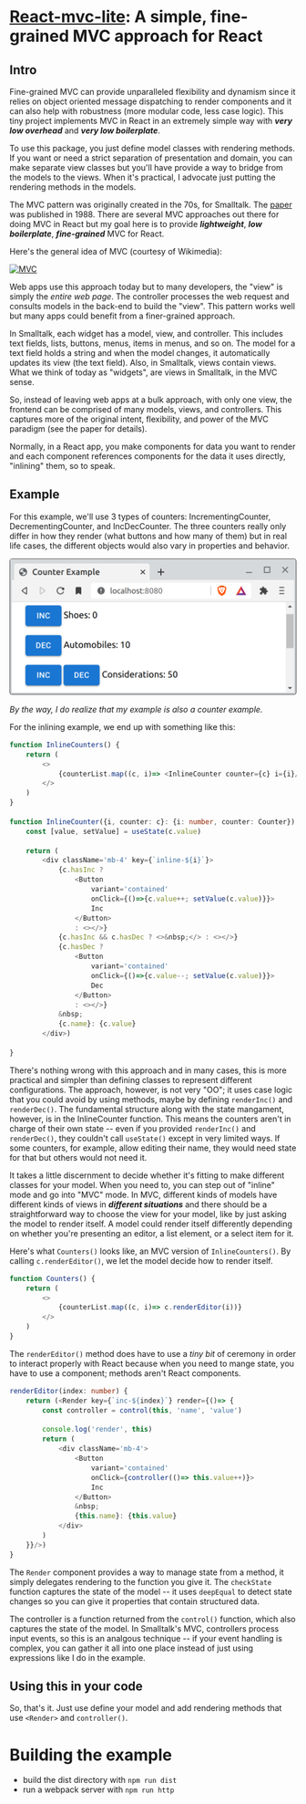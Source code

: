 # [React-mvc-lite](https://github.com/zot/react-mvc-lite): A simple, fine-grained MVC approach for React

## Intro

Fine-grained MVC can provide unparalleled flexibility and dynamism
since it relies on object oriented message dispatching to render
components and it can also help with robustness (more modular code,
less case logic). This tiny project implements MVC in React in an
extremely simple way with ***very low overhead*** and ***very low
boilerplate***.

To use this package, you just define model classes with rendering
methods. If you want or need a strict separation of presentation and
domain, you can make separate view classes but you'll have provide a
way to bridge from the models to the views. When it's practical, I
advocate just putting the rendering methods in the models.

The MVC pattern was originally created in the 70s, for Smalltalk. The
[paper](https://www.ics.uci.edu/~redmiles/ics227-SQ04/papers/KrasnerPope88.pdf)
was published in 1988. There are several MVC approaches out there for
doing MVC in React but my goal here is to provide ***lightweight***,
***low boilerplate***, ***fine-grained*** MVC for React.

Here's the general idea of MVC (courtesy of Wikimedia):

<a href="https://en.wikipedia.org/wiki/File:MVC-Process.svg">![MVC](https://upload.wikimedia.org/wikipedia/commons/thumb/a/a0/MVC-Process.svg/400px-MVC-Process.svg.png)</a>

Web apps use this approach today but to many developers, the "view" is
simply the *entire web page*. The controller processes the web request
and consults models in the back-end to build the "view". This pattern
works well but many apps could benefit from a finer-grained approach.

In Smalltalk, each widget has a model, view, and controller. This
includes text fields, lists, buttons, menus, items in menus, and so
on. The model for a text field holds a string and when the model
changes, it automatically updates its view (the text field). Also, in
Smalltalk, views contain views. What we think of today as "widgets",
are views in Smalltalk, in the MVC sense.

So, instead of leaving web apps at a bulk approach, with only one
view, the frontend can be comprised of many models, views, and
controllers.  This captures more of the original intent, flexibility,
and power of the MVC paradigm (see the paper for details).

Normally, in a React app, you make components for data you want to
render and each component references components for the data it uses
directly, "inlining" them, so to speak.

## Example

For this example, we'll use 3 types of counters: IncrementingCounter,
DecrementingCounter, and IncDecCounter. The three counters really only
differ in how they render (what buttons and how many of them) but in real
life cases, the different objects would also vary in properties and behavior.

![Three Counters](images/basic-page.png)

*By the way, I do realize that my example is also a counter example.*

For the inlining example, we end up with something like this:

```typescript
function InlineCounters() {
    return (
        <>
            {counterList.map((c, i)=> <InlineCounter counter={c} i={i}/>)}
        </>
    )
}

function InlineCounter({i, counter: c}: {i: number, counter: Counter}) {
    const [value, setValue] = useState(c.value)

    return (
        <div className='mb-4' key={`inline-${i}`}>
            {c.hasInc ?
                <Button
                    variant='contained'
                    onClick={()=>{c.value++; setValue(c.value)}}>
                    Inc
                </Button>
                : <></>}
            {c.hasInc && c.hasDec ? <>&nbsp;</> : <></>}
            {c.hasDec ?
                <Button
                    variant='contained'
                    onClick={()=>{c.value--; setValue(c.value)}}>
                    Dec
                </Button>
                : <></>}
            &nbsp;
            {c.name}: {c.value}
        </div>)

}
```

There's nothing wrong with this approach and in many cases, this is
more practical and simpler than defining classes to represent
different configurations. The approach, however, is not very "OO"; it
uses case logic that you could avoid by using methods, maybe by
defining `renderInc()` and `renderDec()`. The fundamental structure
along with the state mangament, however, is in the InlineCounter
function. This means the counters aren't in charge of their own state
-- even if you provided `renderInc()` and `renderDec()`, they couldn't
call `useState()` except in very limited ways. If some counters, for
example, allow editing their name, they would need state for that but
others would not need it.

It takes a little discernment to decide whether it's fitting to make
different classes for your model. When you need to, you can step out
of "inline" mode and go into "MVC" mode. In MVC, different kinds of
models have different kinds of views in ***different situations*** and
there should be a straightforward way to choose the view for your
model, like by just asking the model to render itself. A model could
render itself differently depending on whether you're presenting an
editor, a list element, or a select item for it.

Here's what `Counters()` looks like, an MVC version of
`InlineCounters()`. By calling `c.renderEditor()`, we let the model
decide how to render itself.

```typescript
function Counters() {
    return (
        <>
            {counterList.map((c, i)=> c.renderEditor(i))}
        </>
    )
}
```

The `renderEditor()` method does have to use a *tiny bit* of ceremony
in order to interact properly with React because when you need to mange state, you have to 
use a component; methods aren't React components.

```typescript
renderEditor(index: number) {
    return (<Render key={`inc-${index}`} render={()=> {
        const controller = control(this, 'name', 'value')

        console.log('render', this)
        return (
            <div className='mb-4'>
                <Button
                    variant='contained'
                    onClick={controller(()=> this.value++)}>
                    Inc
                </Button>
                &nbsp;
                {this.name}: {this.value}
            </div>
        )
    }}/>)
}
```

The `Render` component provides a way to manage state from a method,
it simply delegates rendering to the function you give it. The
`checkState` function captures the state of the model -- it uses
`deepEqual` to detect state changes so you can give it properties that
contain structured data.

The controller is a function returned from the `control()` function,
which also captures the state of the model. In Smalltalk's MVC,
controllers process input events, so this is an analgous technique --
if your event handling is complex, you can gather it all into one
place instead of just using expressions like I do in the example.

## Using this in your code

So, that's it. Just use define your model and add rendering methods
that use `<Render>` and `controller()`.

# Building the example

- build the dist directory with `npm run dist`
- run a webpack server with `npm run http`
